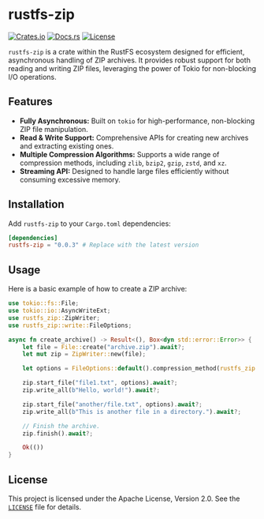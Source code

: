 # rustfs-zip

[![Crates.io](https://img.shields.io/crates/v/rustfs-zip.svg)](https://crates.io/crates/rustfs-zip)
[![Docs.rs](https://docs.rs/rustfs-zip/badge.svg)](https://docs.rs/rustfs-zip)
[![License](https://img.shields.io/crates/l/rustfs-zip.svg)](../../LICENSE)

`rustfs-zip` is a crate within the RustFS ecosystem designed for efficient, asynchronous handling of ZIP archives. It
provides robust support for both reading and writing ZIP files, leveraging the power of Tokio for non-blocking I/O
operations.

## Features

* **Fully Asynchronous:** Built on `tokio` for high-performance, non-blocking ZIP file manipulation.
* **Read & Write Support:** Comprehensive APIs for creating new archives and extracting existing ones.
* **Multiple Compression Algorithms:** Supports a wide range of compression methods, including `zlib`, `bzip2`, `gzip`,
  `zstd`, and `xz`.
* **Streaming API:** Designed to handle large files efficiently without consuming excessive memory.

## Installation

Add `rustfs-zip` to your `Cargo.toml` dependencies:

```toml
[dependencies]
rustfs-zip = "0.0.3" # Replace with the latest version
```

## Usage

Here is a basic example of how to create a ZIP archive:

```rust
use tokio::fs::File;
use tokio::io::AsyncWriteExt;
use rustfs_zip::ZipWriter;
use rustfs_zip::write::FileOptions;

async fn create_archive() -> Result<(), Box<dyn std::error::Error>> {
    let file = File::create("archive.zip").await?;
    let mut zip = ZipWriter::new(file);

    let options = FileOptions::default().compression_method(rustfs_zip::CompressionMethod::Deflated);

    zip.start_file("file1.txt", options).await?;
    zip.write_all(b"Hello, world!").await?;

    zip.start_file("another/file.txt", options).await?;
    zip.write_all(b"This is another file in a directory.").await?;

    // Finish the archive.
    zip.finish().await?;

    Ok(())
}
```

## License

This project is licensed under the Apache License, Version 2.0. See the [`LICENSE`](../../LICENSE) file for details.